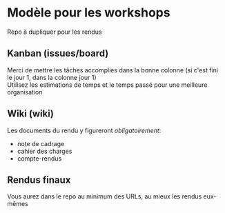 # Modèle pour les workshops

Repo à dupliquer pour les rendus

## Kanban (issues/board)

Merci de mettre les tâches accomplies dans la bonne colonne (si c'est fini le jour 1, dans la colonne jour 1)  
Utilisez les estimations de temps et le temps passé pour une meilleure organisation

## Wiki (wiki)

Les documents du rendu y figureront *obligatoirement*:

- note de cadrage
- cahier des charges
- compte-rendus

## Rendus finaux

Vous aurez dans le repo au minimum des URLs, au mieux les rendus eux-mêmes
